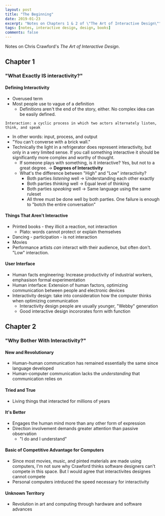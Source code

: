 ```yaml
---
layout: post
title: "The Beginning"
date: 2019-01-23
excerpt: "Notes on Chapters 1 & 2 of \"The Art of Interactive Design\""
tags: [notes, interactive design, design, books]
comments: false
---
```


Notes on Chris Crawford's *The Art of Interactive Design*.

## Chapter 1
### "What Exactly IS interactivity?"

#### Defining Interactivity
- Overused term
- Most people use to vague of a definition
  - Definitions aren't the end of the story, either. No complex idea can be easily defined.
  
```
Interaction: a cyclic process in which two actors alternately listen, think, and speak
```

- In other words: input, process, and output
- "You can't converse with a brick wall."
- Technically the light in a refrigerator does represent interactivity, but only in a very limited sense. If you call something interactive it should be significantly more complex and worthy of thought.
  - If someone plays with something, is it interactive? Yes, but not to a great degree. -> __Degrees of Interactivity__
  - What's the difference between "High" and "Low" interactivity?
    - Both parties *listening* well -> Understanding each other exactly
    - Both parties *thinking* well -> Equal level of thinking
    - Both parties *speaking* well -> Same language using the same ruleset
    - All three must be done well by both parties. One failure is enough to "botch the entire conversation"
    
    
#### Things That Aren't Interactive
- Printed books - they illicit a reaction, not interaction
  - Plato: words cannot protect or explain themselves
- Dancing - participation - is not interaction
- Movies
- Performance artists *can* interact with their audience, but often don't. "Low" interaction.


#### User Interface
- Human facts engineering: Increase productivity of industrial workers, emphasison formal experimentation
- Human interface: Extension of human factors, optimizing communication between people and electronic devices
- Interactivity design: take into consideration how the computer thinks when optimizing communication
  - Interactivity design people are usually younger, "Webby" generation
  - Good interactive design incororates form with function
  
  
  
## Chapter 2
### "Why Bother With Interactivity?"

#### New and Revolutionary
- Human-human communication has remained essentially the same since language developed
- Human-computer communication lacks the *understanding* that communication relies on


#### Tried and True
- Living things that interacted for millions of years


#### It's Better
- Engages the human mind more than any other form of expression
- Direction involvement demands greater attention than passive observation
  - "I do and I understand"


#### Basic of Competitive Advantage for Computers
- Since most movies, music, and pinted materials are made using computers, I'm not sure why Crawford thinks software designers can't compete in this space. But I would agree that interactivites designes cannot compete
- Personal computers intrduced the speed necessary for interactivity


#### Unknown Territory
- Revolution in art and computing through hardware and software advances
